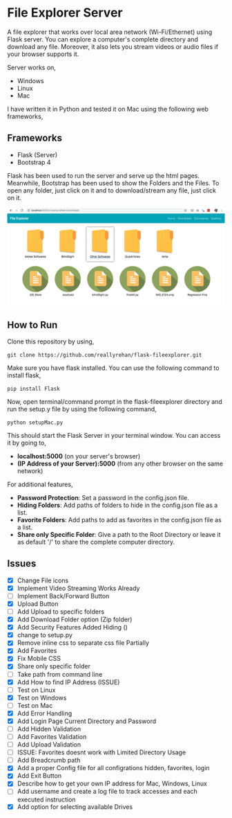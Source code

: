 # File Explorer Server #

A file explorer that works over local area network (Wi-Fi/Ethernet) using Flask server. You can explore a computer's complete directory and download any file. Moreover, it also lets you stream videos or audio files if your browser supports it.

Server works on,
- Windows 
- Linux
- Mac

I have written it in Python and tested it on Mac using the following web frameworks,

**Frameworks**
-
- Flask (Server)
- Bootstrap 4 

Flask has been used to run the server and serve up the html pages. Meanwhile, Bootstrap has been used to show the Folders and the Files. To open any folder, just click on it and to download/stream any file, just click on it.

![Demo](demo.png)

**How to Run**
-
Clone this repository by using,
    
    git clone https://github.com/reallyrehan/flask-fileexplorer.git

Make sure you have flask installed. You can use the following command to install flask,

    pip install Flask
    
Now, open terminal/command prompt in the flask-fileexplorer directory and run the setup.y file by using the following command,

    python setupMac.py
    
This should start the Flask Server in your terminal window. You can access it by going to,
- **localhost:5000** (on your server's browser)
- **(IP Address of your Server):5000** (from any other browser on the same network)

For additional features,

- **Password Protection**: Set a password in the config.json file.
- **Hiding Folders**: Add paths of folders to hide in the config.json file as a list.
- **Favorite Folders**: Add paths to add as favorites in the config.json file as a list.
- **Share only Specific Folder**: Give a path to the Root Directory or leave it as default '/' to share the complete computer directory.



## Issues ##

- [x] Change File icons 
- [x] Implement Video Streaming Works Already
- [ ] Implement Back/Forward Button 
- [x] Upload Button	
- [ ] Add Upload to specific folders
- [x] Add Download Folder option (Zip folder)
- [x] Add Security Features Added Hiding ()
- [x] change to setup.py 
- [x] Remove inline css to separate css file Partially 
- [x] Add Favorites 
- [x] Fix Mobile CSS 
- [x] Share only specific folder 
- [ ] Take path from command line
- [x] Add How to find IP Address (ISSUE)
- [ ] Test on Linux
- [x] Test on Windows
- [ ] Test on Mac
- [x] Add Error Handling 
- [x] Add Login Page Current Directory and Password 
- [ ] Add Hidden Validation
- [ ] Add Favorites Validation
- [ ] Add Upload Validation
- [ ] ISSUE: Favorites doesnt work with Limited Directory Usage
- [ ] Add Breadcrumb path
- [x] Add a proper Config file for all configrations hidden, favorites, login 
- [x] Add Exit Button
- [x] Describe how to get your own IP address for Mac, Windows, Linux
- [ ] Add username and create a log file to track accesses and each executed instruction
- [x] Add option for selecting available Drives
